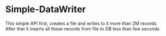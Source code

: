 # Simple-DataWriter
This simple API first, creates a file and writes to it more than 2M records. After that it inserts all these records from file to DB less than few seconds.
